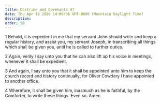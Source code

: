 ```yaml
---
title: Doctrine and Covenants 47
date: Thu Apr 16 2020 14:09:36 GMT-0600 (Mountain Daylight Time)
description: 
order: 50
---
```


<p>
  1 Behold, it is expedient in me that my servant John should write and keep a
  regular history, and assist you, my servant Joseph, in transcribing all things
  which shall be given you, until he is called to further duties.
</p>
<p>
  2 Again, verily I say unto you that he can also lift up his voice in meetings,
  whenever it shall be expedient.
</p>
<p>
  3 And again, I say unto you that it shall be appointed unto him to keep the
  church record and history continually; for Oliver Cowdery I have appointed to
  another office.
</p>
<p>
  4 Wherefore, it shall be given him, inasmuch as he is faithful, by the
  Comforter, to write these things. Even so. Amen.
</p>
